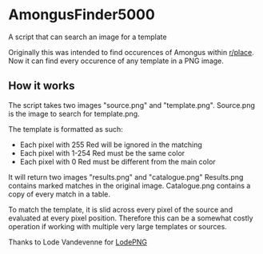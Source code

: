 # AmongusFinder5000
A script that can search an image for a template

Originally this was intended to find occurences of Amongus within [r/place](https://www.reddit.com/r/place). Now it can find every occurence of any template in a PNG image.

## How it works
The script takes two images "source.png" and "template.png". Source.png is the image to search for template.png.

The template is formatted as such:
- Each pixel with 255 Red will be ignored in the matching
- Each pixel with 1-254 Red must be the same color
- Each pixel with 0 Red must be different from the main color

It will return two images "results.png" and "catalogue.png" Results.png contains marked matches in the original image. Catalogue.png contains a copy of every match in a table.

To match the template, it is slid across every pixel of the source and evaluated at every pixel position. Therefore this can be a somewhat costly operation if working with multiple very large templates or sources.

Thanks to Lode Vandevenne for [LodePNG](https://github.com/lvandeve/lodepng)